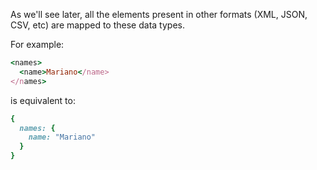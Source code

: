 As we'll see later, all the elements present in other formats (XML, JSON, CSV, etc) are mapped to these data types.

For example:

```ruby
<names>
  <name>Mariano</name>
</names>
```
is equivalent to:

```ruby
{
  names: {
    name: "Mariano"
  }
}
```
